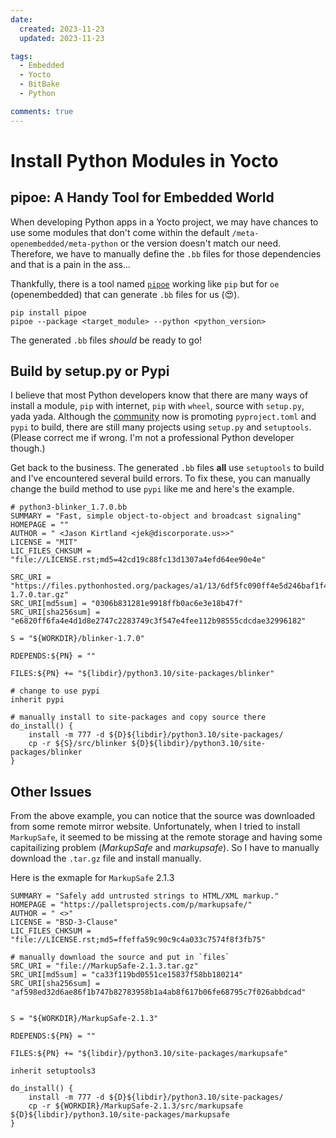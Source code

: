 ```yaml
---
date:
  created: 2023-11-23
  updated: 2023-11-23

tags:
  - Embedded
  - Yocto
  - BitBake
  - Python

comments: true
---
```

# Install Python Modules in Yocto

## pipoe: A Handy Tool for Embedded World

When developing Python apps in a Yocto project, we may have chances to use some modules that don't come within the default `/meta-openembedded/meta-python` or the version doesn't match our need. Therefore, we have to manually define the `.bb` files for those dependencies and that is a pain in the ass...

Thankfully, there is a tool named [`pipoe`](https://pypi.org/project/pipoe/) working like `pip` but for `oe` (openembedded) that can generate `.bb` files for us (😍).

```shell
pip install pipoe
pipoe --package <target_module> --python <python_version>
```

The generated `.bb` files *should* be ready to go!

## Build by setup.py or Pypi

I believe that most Python developers know that there are many ways of install a module, `pip` with internet, `pip` with `wheel`, source with `setup.py`, yada yada. Although the [community](https://packaging.python.org/en/latest/guides/tool-recommendations/) now is promoting `pyproject.toml` and `pypi` to build, there are still many projects using `setup.py` and `setuptools`. (Please correct me if wrong. I'm not a professional Python developer though.)

Get back to the business. The generated `.bb` files **all** use `setuptools` to build and I've encountered several build errors. To fix these, you can manually change the build method to use `pypi` like me and here's the example.

```apacheconf
# python3-blinker_1.7.0.bb
SUMMARY = "Fast, simple object-to-object and broadcast signaling"
HOMEPAGE = ""
AUTHOR = " <Jason Kirtland <jek@discorporate.us>>"
LICENSE = "MIT"
LIC_FILES_CHKSUM = "file://LICENSE.rst;md5=42cd19c88fc13d1307a4efd64ee90e4e"

SRC_URI = "https://files.pythonhosted.org/packages/a1/13/6df5fc090ff4e5d246baf1f45fe9e5623aa8565757dfa5bd243f6a545f9e/blinker-1.7.0.tar.gz"
SRC_URI[md5sum] = "0306b831281e9918ffb0ac6e3e18b47f"
SRC_URI[sha256sum] = "e6820ff6fa4e4d1d8e2747c2283749c3f547e4fee112b98555cdcdae32996182"

S = "${WORKDIR}/blinker-1.7.0"

RDEPENDS:${PN} = ""

FILES:${PN} += "${libdir}/python3.10/site-packages/blinker"

# change to use pypi
inherit pypi

# manually install to site-packages and copy source there
do_install() {
    install -m 777 -d ${D}${libdir}/python3.10/site-packages/
    cp -r ${S}/src/blinker ${D}${libdir}/python3.10/site-packages/blinker
}
```

## Other Issues

From the above example, you can notice that the source was downloaded from some remote mirror website. Unfortunately, when I tried to install `MarkupSafe`, it seemed to be missing at the remote storage and having some capitailizing problem (*MarkupSafe* and *markupsafe*). So I have to manually download the `.tar.gz` file and install manually.

Here is the exmaple for `MarkupSafe` 2.1.3

```apacheconf
SUMMARY = "Safely add untrusted strings to HTML/XML markup."
HOMEPAGE = "https://palletsprojects.com/p/markupsafe/"
AUTHOR = " <>"
LICENSE = "BSD-3-Clause"
LIC_FILES_CHKSUM = "file://LICENSE.rst;md5=ffeffa59c90c9c4a033c7574f8f3fb75"

# manually download the source and put in `files`
SRC_URI = "file://MarkupSafe-2.1.3.tar.gz"
SRC_URI[md5sum] = "ca33f119bd0551ce15837f58bb180214"
SRC_URI[sha256sum] = "af598ed32d6ae86f1b747b82783958b1a4ab8f617b06fe68795c7f026abbdcad"


S = "${WORKDIR}/MarkupSafe-2.1.3"

RDEPENDS:${PN} = ""

FILES:${PN} += "${libdir}/python3.10/site-packages/markupsafe"

inherit setuptools3

do_install() {
    install -m 777 -d ${D}${libdir}/python3.10/site-packages/
    cp -r ${WORKDIR}/MarkupSafe-2.1.3/src/markupsafe ${D}${libdir}/python3.10/site-packages/markupsafe
}
```
